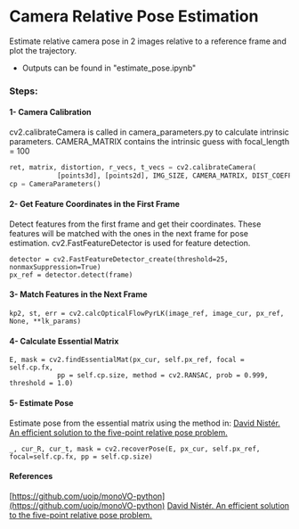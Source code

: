 # Camera Relative Pose Estimation
Estimate relative camera pose in 2 images relative to a reference frame and plot the trajectory.
- Outputs can be found in "estimate_pose.ipynb"

### Steps:
#### 1- Camera Calibration
cv2.calibrateCamera is called in camera_parameters.py to calculate intrinsic parameters.
CAMERA_MATRIX contains the intrinsic guess with focal_length = 100
```python
ret, matrix, distortion, r_vecs, t_vecs = cv2.calibrateCamera(
            [points3d], [points2d], IMG_SIZE, CAMERA_MATRIX, DIST_COEFFS, flags=cv2.CALIB_USE_INTRINSIC_GUESS)
cp = CameraParameters()
```
#### 2- Get Feature Coordinates in the First Frame
Detect features from the first frame and get their coordinates. These features will be matched
with the ones in the next frame for pose estimation.
cv2.FastFeatureDetector is used for feature detection.
```
detector = cv2.FastFeatureDetector_create(threshold=25, nonmaxSuppression=True)
px_ref = detector.detect(frame)
```
#### 3- Match Features in the Next Frame
```
kp2, st, err = cv2.calcOpticalFlowPyrLK(image_ref, image_cur, px_ref, None, **lk_params)
```
#### 4- Calculate Essential Matrix
```
E, mask = cv2.findEssentialMat(px_cur, self.px_ref, focal = self.cp.fx,
            pp = self.cp.size, method = cv2.RANSAC, prob = 0.999, threshold = 1.0)
```
#### 5- Estimate Pose
Estimate pose from the essential matrix using the method in:
[David Nistér. An efficient solution to the five-point relative pose problem.](https://dl.acm.org/doi/10.1109/TPAMI.2004.17)
```
_, cur_R, cur_t, mask = cv2.recoverPose(E, px_cur, self.px_ref, focal=self.cp.fx, pp = self.cp.size)
```

#### References

[https://github.com/uoip/monoVO-python](https://github.com/uoip/monoVO-python)
[David Nistér. An efficient solution to the five-point relative pose problem.](https://dl.acm.org/doi/10.1109/TPAMI.2004.17)
